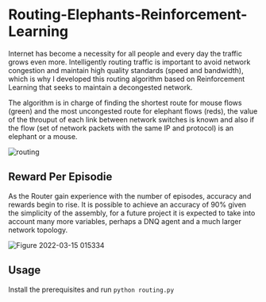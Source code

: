 # Routing-Elephants-Reinforcement-Learning

Internet has become a necessity for all people and every day the traffic grows even more. Intelligently routing traffic is important to avoid network congestion and maintain high quality standards (speed and bandwidth), which is why I developed this routing algorithm based on Reinforcement Learning that seeks to maintain a decongested network.

The algorithm is in charge of finding the shortest route for mouse flows (green) and the most uncongested route for elephant flows (reds), the value of the throuput of each link between network switches is known and also if the flow (set of network packets with the same IP and protocol) is an elephant or a mouse.

![routing](https://media.giphy.com/media/Ula6PiO5S7jzlNvL2l/giphy.gif)

## Reward Per Episodie

As the Router gain experience with the number of episodes, accuracy and rewards begin to rise. It is possible to achieve an accuracy of 90% given the simplicity of the assembly, for a future project it is expected to take into account many more variables, perhaps a DNQ agent and a much larger network topology.

![Figure 2022-03-15 015334](https://user-images.githubusercontent.com/60159274/158323359-e3d7f5fa-42e8-4d07-90bf-0a29d8112843.png)

## Usage

Install the prerequisites and run `python routing.py` 
